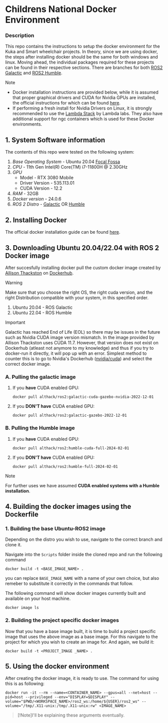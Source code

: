 # Childrens National Docker Environment

### Description
This repo contains the instructions to setup the docker environment for the Kuka and Smart wheelchair projects. In theory, since we are using docker, the steps after installing docker should be the same for both windows and linux. Moving ahead, the individual packages required for these projects can be found in their respective sections. There are branches for both [ROS2 Galactic](https://docs.ros.org/en/galactic/index.html) and [ROS2 Humble](https://docs.ros.org/en/humble/index.html).

>[!Note]
>- Docker installation instructions are provided below, while it is assumed that proper graphical drivers and CUDA for Nvidia GPUs are installed, the official instructions for which can be found [here](https://docs.nvidia.com/cuda/cuda-installation-guide-linux/contents.html).
>- If performing a fresh install for Nvidia Drivers on Linux, it is strongly recommended to use the [Lambda Stack](https://lambdalabs.com/lambda-stack-deep-learning-software) by Lambda labs. They also have additional support for ngc containers which is used for these Docker environments.

## 1. System Software information

The contents of this repo were tested on the following system:

 1. _Base Operating System_ - Ubuntu 20.04 [Focal Fossa](https://releases.ubuntu.com/focal/)
 2. _CPU_ - 11th Gen Intel(R) Core(TM) i7-11800H @ 2.30GHz
 3. _GPU_
    - Model - RTX 3080 Mobile
    - Driver Version - 535.113.01
    - CUDA Version - 12.2
 4. _RAM_ - 32GB
 5. _Docker version_ - 24.0.6
 6. _ROS 2 Distro_ - [Galactic](https://docs.ros.org/en/galactic/index.html) OR [Humble](https://docs.ros.org/en/humble/index.html) 

## 2. Installing Docker

The official docker installation guide can be found [here](https://docs.docker.com/engine/install/).


## 3. Downloading Ubuntu 20.04/22.04 with ROS 2 Docker image

After succesfully installing docker pull the custom docker image created by [Allison Thackston](https://www.allisonthackston.com/) on [Dockerhub](https://hub.docker.com/r/althack/ros2).

> [!Warning]
> Make sure that you choose the right OS, the right cuda version, and the right Distribution compatible with your system, in this specified order.
> 1. Ubuntu 20.04 - ROS Galactic
> 2. Ubuntu 22.04 - ROS Humble

> [!Important]
> Galactic has reached End of Life (EOL) so there may be issues in the future such as Nvidia CUDA image version mismatch. In the image provided by Allison Thackston uses CUDA 11.7. However, that version does not exist on Dockerhub (atleast not anymore to my knowledge) and thus if you try to docker-run it directly, it will pop up with an error. Simplest method to counter this is to go to Nvidia's Dockerhub ([nvidia/cuda](https://hub.docker.com/r/nvidia/cuda)) and select the correct docker image.

### A. Pulling the galactic image

   1. If you **have** CUDA enabled GPU:
      ```Shell
      docker pull althack/ros2:galactic-cuda-gazebo-nvidia-2022-12-01
      ```

   2. If you **DON'T have** CUDA enabled GPU:
      ```Shell
      docker pull althack/ros2:galactic-gazebo-2022-12-01
      ``` 

### B. Pulling the Humble image

   1. If you **have** CUDA enabled GPU:
      ```Shell
      docker pull althack/ros2:humble-cuda-full-2024-02-01
      ```

   2. If you **DON'T have** CUDA enabled GPU:
      ```Shell
      docker pull althack/ros2:humble-full-2024-02-01
      ```
> [!Note]
> For further uses we have assumed **CUDA enabled systems with a Humble installation**.

## 4. Building the docker images using the Dockerfile

   ### 1. Building the base Ubuntu-ROS2 image

   Depending on the distro you wish to use, navigate to the correct branch and clone it.

   Navigate into the `Scripts` folder inside the cloned repo and run the following command

   ```Shell
   docker build -t <BASE_IMAGE_NAME> .
   ```

   you can replace `BASE_IMAGE_NAME` with a name of your own choice, but also remeber to substitute it correctly in the commands that follow.

   The following command will show docker images currently built and available on your host machine.

   ```Shell
   docker image ls
   ```

   ### 2. Building the project specific docker images

   Now that you have a base image built, it is time to build a project specific image that uses the above image as a base image. For this navigate to the project for which you wish to create an image for. And again, we build it:

   ```Shell
   docker build -t <PROJECT_IMAGE _NAME> .
   ``` 

## 5. Using the docker environment

After creating the docker image, it is ready to use. The command for using this is as following:

```Shell
docker run -it --rm --name=<CONTAINER_NAME> --gpus=all --net=host --pid=host --privileged --env="DISPLAY=$DISPLAY" --volume="$PWD/<WORKSPACE_NAME>/ros2_ws:/home/${USER}/ros2_ws" --volume="/tmp/.X11-unix:/tmp/.X11-unix:rw" <IMAGE_NAME>
```

>[!Note]I'll be explaining these arguments eventually.

<!-- ## 6. Using the IIWA stack

We use the (kind of) official [lbr-stack](https://github.com/lbr-stack/lbr_fri_ros2_stack/tree/humble). You don't need to download that but it needs to be built after starting the docker. The docker is started with `root` access by default. -->